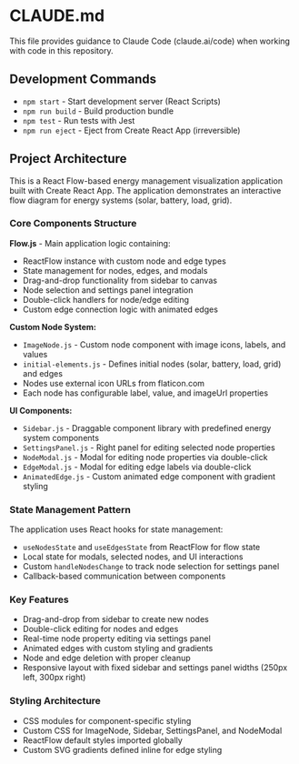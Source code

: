 # CLAUDE.md

This file provides guidance to Claude Code (claude.ai/code) when working with code in this repository.

## Development Commands

- `npm start` - Start development server (React Scripts)
- `npm run build` - Build production bundle
- `npm test` - Run tests with Jest
- `npm run eject` - Eject from Create React App (irreversible)

## Project Architecture

This is a React Flow-based energy management visualization application built with Create React App. The application demonstrates an interactive flow diagram for energy systems (solar, battery, load, grid).

### Core Components Structure

**Flow.js** - Main application logic containing:
- ReactFlow instance with custom node and edge types
- State management for nodes, edges, and modals
- Drag-and-drop functionality from sidebar to canvas
- Node selection and settings panel integration
- Double-click handlers for node/edge editing
- Custom edge connection logic with animated edges

**Custom Node System:**
- `ImageNode.js` - Custom node component with image icons, labels, and values
- `initial-elements.js` - Defines initial nodes (solar, battery, load, grid) and edges
- Nodes use external icon URLs from flaticon.com
- Each node has configurable label, value, and imageUrl properties

**UI Components:**
- `Sidebar.js` - Draggable component library with predefined energy system components
- `SettingsPanel.js` - Right panel for editing selected node properties
- `NodeModal.js` - Modal for editing node properties via double-click
- `EdgeModal.js` - Modal for editing edge labels via double-click
- `AnimatedEdge.js` - Custom animated edge component with gradient styling

### State Management Pattern

The application uses React hooks for state management:
- `useNodesState` and `useEdgesState` from ReactFlow for flow state
- Local state for modals, selected nodes, and UI interactions
- Custom `handleNodesChange` to track node selection for settings panel
- Callback-based communication between components

### Key Features

- Drag-and-drop from sidebar to create new nodes
- Double-click editing for nodes and edges
- Real-time node property editing via settings panel
- Animated edges with custom styling and gradients
- Node and edge deletion with proper cleanup
- Responsive layout with fixed sidebar and settings panel widths (250px left, 300px right)

### Styling Architecture

- CSS modules for component-specific styling
- Custom CSS for ImageNode, Sidebar, SettingsPanel, and NodeModal
- ReactFlow default styles imported globally
- Custom SVG gradients defined inline for edge styling